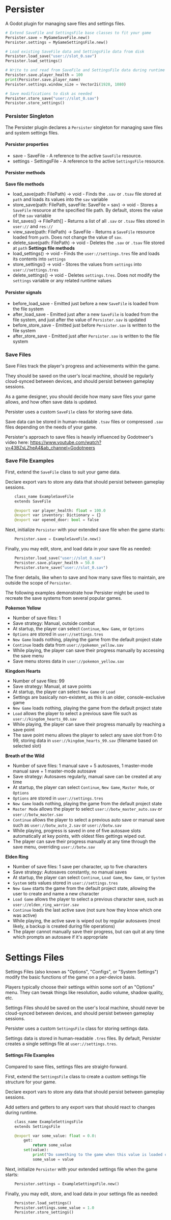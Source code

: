 # Persister

A Godot plugin for managing save files and settings files.

```py
# Extend SaveFile and SettingsFile base classes to fit your game
Persister.save = MyGameSaveFile.new()
Persister.settings = MyGameSettingsFile.new()

# Load existing SaveFile data and SettingsFile data from disk
Persister.load_save("user://slot_0.sav")
Persister.load_settings()

# Write to and read from SaveFile and SettingsFile data during runtime
Persister.save.player_health = 100
print(Persister.save.player_name)
Persister.settings.window_size = Vector2i(1920, 1080)

# Save modifications to disk as needed
Persister.store_save("user://slot_0.sav")
Persister.store_settings()
```

### Persister Singleton

The Persister plugin declares a `Persister` singleton for managing save files and system settings files.

#### Persister properties

- save - SaveFile - A reference to the active `SaveFile` resource.
- settings - SettingsFile - A reference to the active `SettingsFile` resource.

#### Persister methods

**Save file methods**
- load_save(path: FilePath) -> void - Finds the `.sav` or `.tsav` file stored at `path` and loads its values into the `sav` variable
- store_save(path: FilePath, saveFile: SaveFile = sav) -> void - Stores a `SaveFile` resource at the specified file path. By default, stores the value of the `sav` variable
- list_saves() -> FilePath[] - Returns a list of all `.sav` or `.tsav` files stored in `user://` and `res://`
- view_save(path: FilePath) -> SaveFile - Returns a `SaveFile` resource loaded from `path`. Does not change the value of `sav`.
- delete_save(path: FilePath) -> void - Deletes the `.sav` or `.tsav` file stored at `path`
**Settings file methods**
- load_settings() -> void - Finds the `user://settings.tres` file and loads its contents into `settings`
- store_settings() -> void - Stores the values from `settings` into `user://settings.tres`
- delete_settings() -> void - Deletes `settings.tres`. Does not modify the `settings` variable or any related runtime values

#### Persister signals

- before_load_save - Emitted just before a new `SaveFile` is loaded from the file system
- after_load_save - Emitted just after a new `SaveFile` is loaded from the file system, and just after the value of `Persister.sav` is updated
- before_store_save - Emitted just before `Persister.sav` is written to the file system
- after_store_save - Emitted just after `Persister.sav` is written to the file system

### Save Files

Save Files track the player's progress and achievements within the game.

They should be saved on the user's local machine, should be regularly cloud-synced between devices, and should persist between gameplay sessions.

As a game designer, you should decide how many save files your game allows, and how often save data is updated.

Persister uses a custom `SaveFile` class for storing save data.

Save data can be stored in human-readable `.tsav` files or compressed `.sav` files depending on the needs of your game.

Persister's approach to save files is heavily influenced by Godotneer's video here: https://www.youtube.com/watch?v=43BZsLZheA4&ab_channel=Godotneers

### Save File Examples

First, extend the `SaveFile` class to suit your game data.

Declare export vars to store any data that should persist between gameplay sessions.

```py
    class_name ExampleSaveFile
    extends SaveFile

    @export var player_health: float = 100.0
    @export var inventory: Dictionary = {}
    @export var opened_door: bool = false
```

Next, initialize `Persister` with your extended save file when the game starts:

```py
    Persister.save = ExampleSaveFile.new()
```

Finally, you may edit, store, and load data in your save file as needed:
```py
    Persister.load_save("user://slot_0.sav")
    Persister.save.player_health = 50.0
    Persister.store_save("user://slot_0.sav")
```

The finer details, like when to save and how many save files to maintain, are outside the scope of `Persister`.

The following examples demonstrate how Persister might be used to recreate the save systems from several popular games.

**Pokemon Yellow**
- Number of save files: 1
- Save strategy: Manual, outside combat
- At startup, the player can select `Continue`, `New Game`, or `Options`
- `Options` are stored in `user://settings.tres`
- `New Game` loads nothing, playing the game from the default project state
- `Continue` loads data from `user://pokemon_yellow.sav`
- While playing, the player can save their progress manually by accessing the save menu
- Save menu stores data in `user://pokemon_yellow.sav`

**Kingdom Hearts**
- Number of save files: 99
- Save strategy: Manual, at save points
- At startup, the player can select `New Game` or `Load`
- Settings are basically non-existent, as this is an older, console-exclusive game
- `New Game` loads nothing, playing the game from the default project state
- `Load` allows the player to select a previous save file such as `user://kingdom_hearts_00.sav`
- While playing, the player can save their progress manually by reaching a save point
- The save point menu allows the player to select any save slot from 0 to 99, storing data in `user://kingdom_hearts_99.sav` (filename based on selected slot)

**Breath of the Wild**
- Number of save files: 1 manual save + 5 autosaves, 1 master-mode manual save + 1 master-mode autosave
- Save strategy: Autosaves regularly, manual save can be created at any time
- At startup, the player can select `Continue`, `New Game`, `Master Mode`, or `Options`
- `Options` are stored in `user://settings.tres`
- `New Game` loads nothing, playing the game from the default project state
- `Master Mode` allows the player to select `user://botw_master_auto.sav` or `user://botw_master.sav`
- `Continue` allows the player to select a previous auto save or manual save such as `user://botw_auto_2.sav` or `user://botw.sav`
- While playing, progress is saved in one of five autosave slots automatically at key points, with oldest files gettings wiped out.
- The player can save their progress manually at any time through the save menu, overriding `user://botw.sav`

**Elden Ring**
- Number of save files: 1 save per character, up to five characters
- Save strategy: Autosaves constantly, no manual saves
- At startup, the player can select `Continue`, `Load Game`, `New Game`, or `System`
- `System` sets values stored in `user://settings.tres`
- `New Game` starts the game from the default project state, allowing the user to create and name a new character
- `Load Game` allows the player to select a previous character save, such as `user://elden_ring_warrior.sav`
- `Continue` loads the last active save (not sure how they know which one was active)
- While playing, the active save is wiped out by regular autosaves (most likely, a backup is created during file operations)
- The player cannot manually save their progress, but can quit at any time which prompts an autosave if it's appropriate

# Settings Files

Settings Files (also known as "Options", "Configs", or "System Settings") modify the basic functions of the game on a per-device basis.

Players typically choose their settings within some sort of an "Options" menu. They can tweak things like resolution, audio volume, shadow quality, etc.

Settings Files should be saved on the user's local machine, should never be cloud-synced between devices, and should persist between gameplay sessions.

Persister uses a custom `SettingsFile` class for storing settings data.

Settings data is stored in human-readable `.tres` files. By default, Persister creates a single settings file at `user://settings.tres`.

#### Settings File Examples

Compared to save files, settings files are straight-forward.

First, extend the `SettingsFile` class to create a custom settings file structure for your game.

Declare export vars to store any data that should persist between gameplay sessions.

Add setters and getters to any export vars that should react to changes during runtime.

```py
    class_name ExampleSettingsFile
    extends SettingsFile

    @export var some_value: float = 0.0:
        get:
            return some_value
        set(value):
            print("Do something to the game when this value is loaded or changed!")
            some_value = value
```

Next, initialize `Persister` with your extended settings file when the game starts:

```py
    Persister.settings = ExampleSettingsFile.new()
```

Finally, you may edit, store, and load data in your settings file as needed:
```py
    Persister.load_settings()
    Persister.settings.some_value = 1.0
    Persister.store_settings()
```